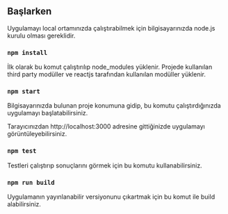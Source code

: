 ## Başlarken

Uygulamayı local ortamınızda çalıştırabilmek için bilgisayarınızda node.js kurulu olması gereklidir.

### `npm install`

İlk olarak bu komut çalıştırılıp node_modules yüklenir. Projede kullanılan third party modüller ve reactjs tarafından kullanılan modüller yüklenir.

### `npm start`

Bilgisayarınızda bulunan proje konumuna gidip, bu komutu çalıştırdığınızda uygulamayı başlatabilirsiniz.

Tarayıcınızdan http://localhost:3000 adresine gittiğinizde uygulamayı görüntüleyebilirsiniz.

### `npm test`

Testleri çalıştırıp sonuçlarını görmek için bu komutu kullanabilirsiniz.

### `npm run build`

Uygulamanın yayınlanabilir versiyonunu çıkartmak için bu komut ile build alabilirsiniz.